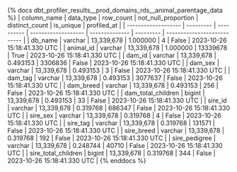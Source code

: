 {% docs dbt_profiler_results__prod_domains_rds__animal_parentage_data  %}
| column_name         | data_type |  row_count | not_null_proportion | distinct_count | is_unique | profiled_at                 |
| ------------------- | --------- | ---------- | ------------------- | -------------- | --------- | --------------------------- |
| db_name             | varchar   | 13,339,678 |            1.000000 |              4 |     False | 2023-10-26 15:18:41.330 UTC |
| animal_id           | varchar   | 13,339,678 |            1.000000 |       13339678 |      True | 2023-10-26 15:18:41.330 UTC |
| dam_id              | varchar   | 13,339,678 |            0.493153 |        3306836 |     False | 2023-10-26 15:18:41.330 UTC |
| dam_sex             | varchar   | 13,339,678 |            0.493153 |              3 |     False | 2023-10-26 15:18:41.330 UTC |
| dam_tag             | varchar   | 13,339,678 |            0.493153 |        3077637 |     False | 2023-10-26 15:18:41.330 UTC |
| dam_breed           | varchar   | 13,339,678 |            0.493153 |            256 |     False | 2023-10-26 15:18:41.330 UTC |
| dam_total_children  | bigint    | 13,339,678 |            0.493153 |             33 |     False | 2023-10-26 15:18:41.330 UTC |
| sire_id             | varchar   | 13,339,678 |            0.319768 |         686347 |     False | 2023-10-26 15:18:41.330 UTC |
| sire_sex            | varchar   | 13,339,678 |            0.319768 |              4 |     False | 2023-10-26 15:18:41.330 UTC |
| sire_tag            | varchar   | 13,339,678 |            0.319768 |         131571 |     False | 2023-10-26 15:18:41.330 UTC |
| sire_breed          | varchar   | 13,339,678 |            0.319768 |            192 |     False | 2023-10-26 15:18:41.330 UTC |
| sire_pedigree       | varchar   | 13,339,678 |            0.248744 |          40710 |     False | 2023-10-26 15:18:41.330 UTC |
| sire_total_children | bigint    | 13,339,678 |            0.319768 |            344 |     False | 2023-10-26 15:18:41.330 UTC |
{% enddocs %}
